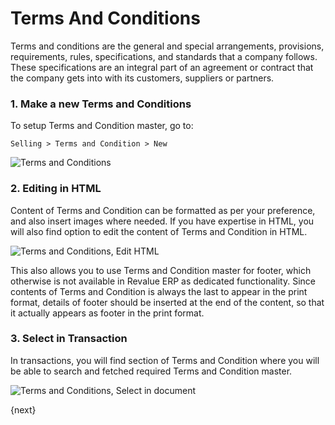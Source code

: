 # Terms And Conditions

Terms and conditions are the general and special arrangements, provisions, requirements, rules, specifications, and standards that a company follows. These specifications are an integral part of an agreement or contract that the company gets into with its customers, suppliers or partners.

### 1. Make a new Terms and Conditions

To setup Terms and Condition master, go to:

`Selling > Terms and Condition > New`

<img class="screenshot" alt="Terms and Conditions" src="/docs/assets/img/setup/print/terms-1.png">

### 2. Editing in HTML

Content of Terms and Condition can be formatted as per your preference, and also insert images where needed. If you have expertise in HTML, you will also find option to edit the content of Terms and Condition in HTML.

<img class="screenshot" alt="Terms and Conditions, Edit HTML" src="/docs/assets/img/setup/print/terms-2.png">

This also allows you to use Terms and Condition master for footer, which otherwise is not available in Revalue ERP as dedicated functionality. Since contents of Terms and Condition is always the last to appear in the print format, details of footer should be inserted at the end of the content, so that it actually appears as footer in the print format.

### 3. Select in Transaction

In transactions, you will find section of Terms and Condition where you will be able to search and fetched required Terms and Condition master.

<img class="screenshot" alt="Terms and Conditions, Select in document" src="/docs/assets/img/setup/print/terms-3.png">

{next}
